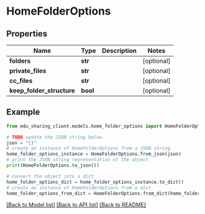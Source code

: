# HomeFolderOptions


## Properties

Name | Type | Description | Notes
------------ | ------------- | ------------- | -------------
**folders** | **str** |  | [optional] 
**private_files** | **str** |  | [optional] 
**cc_files** | **str** |  | [optional] 
**keep_folder_structure** | **bool** |  | [optional] 

## Example

```python
from edu_sharing_client.models.home_folder_options import HomeFolderOptions

# TODO update the JSON string below
json = "{}"
# create an instance of HomeFolderOptions from a JSON string
home_folder_options_instance = HomeFolderOptions.from_json(json)
# print the JSON string representation of the object
print(HomeFolderOptions.to_json())

# convert the object into a dict
home_folder_options_dict = home_folder_options_instance.to_dict()
# create an instance of HomeFolderOptions from a dict
home_folder_options_from_dict = HomeFolderOptions.from_dict(home_folder_options_dict)
```
[[Back to Model list]](../README.md#documentation-for-models) [[Back to API list]](../README.md#documentation-for-api-endpoints) [[Back to README]](../README.md)


